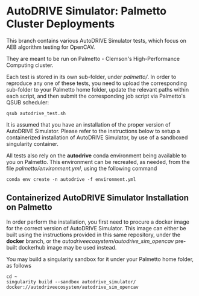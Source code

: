 # AutoDRIVE Simulator: Palmetto Cluster Deployments

This branch contains various AutoDRIVE Simulator tests, which focus on AEB algorithm testing for OpenCAV.

They are meant to be run on Palmetto - Clemson's High-Performance Computing cluster. 

Each test is stored in its own sub-folder, under _palmetto/_. In order to reproduce any one of these tests, you need to upload the corresponding sub-folder to your Palmetto home folder, update the relevant paths within each script, and then submit the corresponding job script via Palmetto's QSUB scheduler:

    qsub autodrive_test.sh

It is assumed that you have an installation of the proper version of AutoDRIVE Simulator. Please refer to the instructions below to setup a containerized installation of AutoDRIVE Simulator, by use of a sandboxed singularity container. 

All tests also rely on the **autodrive** conda environment being available to you on Palmetto. This environment can be recreated, as needed, from the file _palmetto/environment.yml_, using the following command 

    conda env create -n autodrive -f environment.yml

## Containerized AutoDRIVE Simulator Installation on Palmetto 

In order perform the installation, you first need to procure a docker image for the correct version of AutoDRIVE Simulator. This image can either be built using the instructions provided in this same repository, under the **docker** branch, or the *autodriveecosystem/autodrive_sim_opencav* pre-built dockerhub image may be used instead.

You may build a singularity sandbox for it under your Palmetto home folder, as follows 

    cd ~
    singularity build --sandbox autodrive_simulator/ docker://autodriveecosystem/autodrive_sim_opencav

